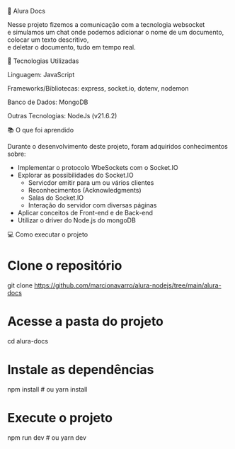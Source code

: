 📌 Alura Docs

Nesse projeto fizemos a comunicação com a tecnologia websocket  
e simulamos um chat onde podemos adicionar o nome de um documento, colocar um texto descritivo,  
e deletar o documento, tudo em tempo real.

🚀 Tecnologias Utilizadas

Linguagem: JavaScript

Frameworks/Bibliotecas: express, socket.io, dotenv, nodemon 

Banco de Dados: MongoDB

Outras Tecnologias: NodeJs (v21.6.2)

📚 O que foi aprendido

Durante o desenvolvimento deste projeto, foram adquiridos conhecimentos sobre:

- Implementar o protocolo WbeSockets com o Socket.IO  
- Explorar as possibilidades do Socket.IO   
  - Servicdor emitir para um ou vários clientes    
  - Reconhecimentos (Acknowledgments)
  - Salas do Socket.IO
  - Interação do servidor com diversas páginas
- Aplicar conceitos de Front-end e de Back-end
- Utilizar o driver do Node.js do mongoDB

💻 Como executar o projeto

# Clone o repositório
git clone https://github.com/marcionavarro/alura-nodejs/tree/main/alura-docs

# Acesse a pasta do projeto
cd alura-docs

# Instale as dependências
npm install # ou yarn install

# Execute o projeto
npm run dev # ou yarn dev